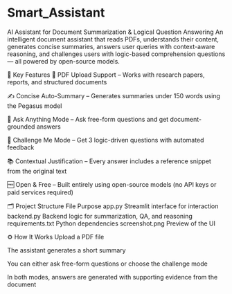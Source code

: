 # Smart_Assistant
AI Assistant for Document Summarization &amp; Logical Question Answering
An intelligent document assistant that reads PDFs, understands their content, generates concise summaries, answers user queries with context-aware reasoning, and challenges users with logic-based comprehension questions — all powered by open-source models.

🚀 Key Features
📄 PDF Upload Support – Works with research papers, reports, and structured documents

✍️ Concise Auto-Summary – Generates summaries under 150 words using the Pegasus model

💬 Ask Anything Mode – Ask free-form questions and get document-grounded answers

🧠 Challenge Me Mode – Get 3 logic-driven questions with automated feedback

📚 Contextual Justification – Every answer includes a reference snippet from the original text

🆓 Open & Free – Built entirely using open-source models (no API keys or paid services required)

🗂️ Project Structure
File	Purpose
app.py	Streamlit interface for interaction
backend.py	Backend logic for summarization, QA, and reasoning
requirements.txt	Python dependencies
screenshot.png	Preview of the UI

⚙️ How It Works
Upload a PDF file

The assistant generates a short summary

You can either ask free-form questions or choose the challenge mode

In both modes, answers are generated with supporting evidence from the document

